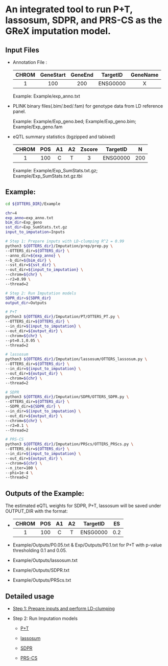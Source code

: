 # An integrated tool to run P+T, lassosum, SDPR, and PRS-CS as the GReX imputation model.

## Input Files
                
 - Annotation File : 

    | CHROM | GeneStart | GeneEnd |     TargetID    | GeneName | 
    |:-----:|:---------:|:-------:|:---------------:|:--------:|
    |   1   |    100    |   200   |     ENSG0000    |     X    |

   Example: Example/exp_anno.txt

 - PLINK binary files(.bim/.bed/.fam) for genotype data from LD reference panel.

   Example: Example/Exp_geno.bed; Example/Exp_geno.bim; Example/Exp_geno.fam

 - eQTL summary statistics (bgzipped and tabixed)

    | CHROM | POS | A1 | A2 | Zscore |  TargetID   |   N  |
    |:-----:|:---:|:--:|:--:|:------:|:-----------:|:----:|
    |   1   | 100 |  C |  T |   3    |   ENSG0000  |  200 |

   Example: Example/Exp_SumStats.txt.gz; Example/Exp_SumStats.txt.gz.tbi


## Example:

```bash
cd ${OTTERS_DIR}/Example

chr=4
exp_anno=exp_anno.txt
bim_dir=Exp_geno
sst_dir=Exp_SumStats.txt.gz
input_to_imputation=Inputs

# Step 1: Prepare inputs with LD-clumping R^2 = 0.99
python3 ${OTTERS_dir}/Imputation/prep/prep.py \
--OTTERS_dir=${OTTERS_dir} \
--anno_dir=${exp_anno} \
--b_dir=${bim_dir} \
--sst_dir=${sst_dir} \
--out_dir=${input_to_imputation} \
--chrom=${chr} \
--r2=0.99 \
--thread=2

# Step 2: Run Imputation models
SDPR_dir=${SDPR_dir}
output_dir=Outputs

# P+T
python3 ${OTTERS_dir}/Imputation/PT/OTTERS_PT.py \
--OTTERS_dir=${OTTERS_dir} \
--in_dir=${input_to_imputation} \
--out_dir=${output_dir} \
--chrom=${chr} \
--pt=0.1,0.05 \
--thread=2

# lassosum
python3 ${OTTERS_dir}/Imputation/lassosum/OTTERS_lassosum.py \
--OTTERS_dir=${OTTERS_dir} \
--in_dir=${input_to_imputation} \
--out_dir=${output_dir} \
--chrom=${chr} \
--thread=2

# SDPR
python3 ${OTTERS_dir}/Imputation/SDPR/OTTERS_SDPR.py \
--OTTERS_dir=${OTTERS_dir} \
--SDPR_dir=${SDPR_dir} \
--in_dir=${input_to_imputation} \
--out_dir=${output_dir} \
--chrom=${chr} \
--r2=0.1 \
--thread=2

# PRS-CS
python3 ${OTTERS_dir}/Imputation/PRScs/OTTERS_PRScs.py \
--OTTERS_dir=${OTTERS_dir} \
--in_dir=${input_to_imputation} \
--out_dir=${output_dir} \
--chrom=${chr} \
--n_iter=100 \
--phi=1e-4 \
--thread=2
```

## Outputs of the Example: 

The estimated eQTL weights for SDPR, P+T, lassosum will be saved under OUTPUT_DIR with the format:

  - | CHROM | POS | A1 | A2 |     TargetID    |  ES  |
    |:-----:|:---:|:--:|:--:|:---------------:|:----:|
    |   1   | 100 |  C |  T |     ENSG0000    |  0.2 |
 
  - Example/Outputs/P0.05.txt & Exp/Outputs/P0.1.txt for P+T with p-value thresholding 0.1 and 0.05.
  - Example/Outputs/lassosum.txt
  - Example/Outputs/SDPR.txt
  - Example/Outputs/PRScs.txt

## Detailed usage


  - [Step 1: Prepare inputs and perform LD-clumping](prep/README.md)

  - Step 2: Run Imputation models

    - [P+T](PT/README.md) 

    - [lassosum](lassosum/README.md) 

    - [SDPR](SDPR/README.md) 

    - [PRS-CS](PRScs/README.md) 

